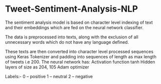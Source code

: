 # Tweet-Sentiment-Analysis-NLP

The sentiment analysis model is based on character level indexing of text and their embeddings which are fed on the neural network classifier. 

The data is preprocessed into texts, along with the exclusion of all unnecessary words which do not have any language defined. 

These texts are then converted into character level processed sequences using Keras Tokenizer and padding into sequences of length as max length of tweets i.e 200. 
The neural network has:
Activation function tanh
Hidden layers of size as 204, 105
Adam optimizer

Labels:-
0 – positive
1 – neutral
2 – negative
